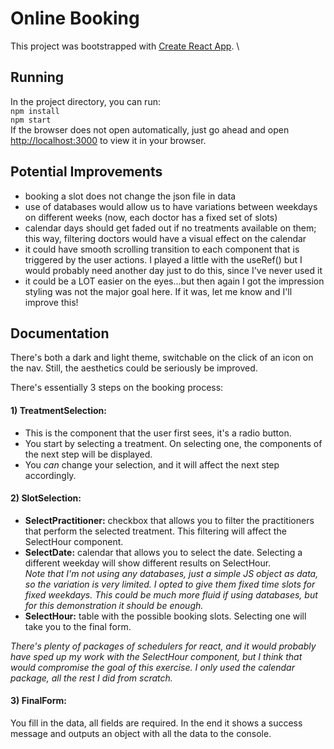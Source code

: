 # Online Booking
This project was bootstrapped with [Create React App](https://github.com/facebook/create-react-app). \

## Running
In the project directory, you can run: \
`npm install` \
`npm start`\
If the browser does not open automatically, just go ahead and open 
[http://localhost:3000](http://localhost:3000) to view it in your browser.

## Potential Improvements
- booking a slot does not change the json file in data
- use of databases would allow us to have variations between weekdays on different
  weeks (now, each doctor has a fixed set of slots)
- calendar days should get faded out if no treatments available on them; this way, 
filtering doctors would have a visual effect on the calendar
- it could have smooth scrolling transition to each component that is triggered 
by the user actions. I played a little with the useRef() but I would probably need
another day just to do this, since I've never used it
- it could be a LOT easier on the eyes...but then again I got the impression
  styling was not the major goal here. If it was, let me know and I'll improve this!

## Documentation
There's both a dark and light theme, switchable on the click of an icon on the 
nav. Still, the aesthetics could be seriously be improved.

There's essentially 3 steps on the booking process:
#### 1) TreatmentSelection: 
- This is the component that the user first sees, it's a radio button.
- You start by selecting a treatment. On selecting one, the components of the 
next step will be displayed. 
- You *can* change your selection, and it will affect the next step accordingly.

#### 2) SlotSelection:
- **SelectPractitioner:** checkbox that allows you to filter the practitioners
that perform the selected treatment. This filtering will affect the SelectHour 
component.
- **SelectDate:** calendar that allows you to select the date. Selecting a 
different weekday will show different results on SelectHour. \
*Note that I'm not using any databases, just a simple JS object as data, so the 
variation is very limited. I opted to give them fixed time slots for fixed weekdays.
This could be much more fluid if using databases, but for this demonstration it 
should be enough.*
- **SelectHour:** table with the possible booking slots. Selecting one will take
you to the final form.

*There's plenty of packages of schedulers for react, and it would probably have 
sped up my work with the SelectHour component, but I think that would compromise
the goal of this exercise. I only used the calendar package, all the rest I did
from scratch.* 


#### 3) FinalForm:
You fill in the data, all fields are required.
In the end it shows a success message and outputs an object with all the data to
the console.
